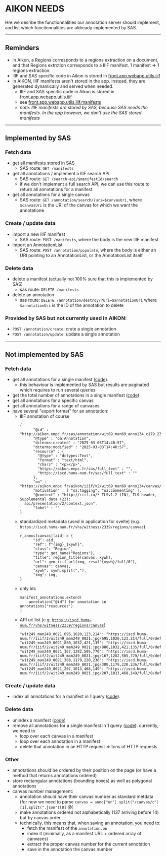 # AIKON NEEDS

Hre we desribe the functionnalities our annotation server should implement, and list which functionnalities are aldready implemented by SAS.

---

## Reminders

- in Aikon, a Regions corresponds to a regions extraction on a document, and that Regions extrction corresponds to a IIIF manifest. 1 manifest => 1 regions extraction
- IIIF and SAS specific code in Aikon is stored in [front.app.webapp.utils.iiif](https://github.com/Aikon-platform/aikon/tree/main/front/app/webapp/utils/iiif)
- in AIKON, IIIF manifests aren't stored in the app. Instead, they are generated dynamically and served when needed.
    - IIIF and SAS specific code in Aikon is stored in [front.app.webapp.utils.iiif](https://github.com/Aikon-platform/aikon/tree/main/front/app/webapp/utils/iiif)
    - see [front.app.webapp.utils.iiif.manifests](https://github.com/Aikon-platform/aikon/blob/main/front/app/webapp/utils/iiif/manifest.py)
    - *note: IIIF manifests are stored by SAS, because SAS needs the manifests. In the app however, we don't use the SAS stored manifests*

---

## Implemented by SAS

### Fetch data

- get all manifests stored in SAS
    - SAS route: `GET /manifests`
- get all annotations / implement a IIIF search API. 
    - SAS route: `GET /search-api/$manifestId/search`
    - if we don't implement a full search API, we can use this route to return all annotations for a manifest
- get all annotations for a single canvas
    - SAS route: `GET /annotation/search/?uri=$canvasUri`, where `$canvasUri` is the URI of the canvas for which we want the annotatione

### Create / update data

- import a new IIIF manifest 
    - SAS route: `POST /manifests`, where the body is the new IIIF manifest
- import an AnnotationList 
    - SAS route: `POST /annotation/populate`, where the body is either an URI pointing to an AnnotationList, or the AnnotationList itself

### Delete data

- delete a manifest (actually not 100% sure that this is implemented by SAS)
    - sas route: `DELETE /manifests`
- delete an annotation
    - sas route: `DELETE /annotation/destroy/?uri=$annotationUri` where `$annotationUri` is the ID of the annotation to delete

### Provided by SAS but not currently used in AIKON:

- `POST /annotation/create`: crate a single annotation
- `POST /annotation/update`: update a single annotation

---

## Not implemented by SAS

### Fetch data

- get all annotations for a single manifest ([code](https://github.com/Aikon-platform/aikon/blob/cc8430c52e205e6a1c04c4ae84f69126fb5a3bda/front/app/webapp/utils/iiif/annotation.py#L32)).
    - this behaviour is implemented by SAS but results are paginated which requires to run several queries
- get the total number of annotations in a single manifest ([code](https://github.com/Aikon-platform/aikon/blob/cc8430c52e205e6a1c04c4ae84f69126fb5a3bda/front/app/webapp/utils/iiif/annotation.py#L648))
- get all annotations for a specific canvas
- get all annotations for a range of canvases
- have several "export format" for an annotation:
    - IIIF annotation of course
      ```
      {
            "@id" : "http://aikon.enpc.fr/sas/annotation/wit69_man69_anno134_c179_23f885ed66914139ab7d67d22f8f8f46",
            "@type" : "oa:Annotation",
            "dcterms:created" : "2025-03-03T14:40:57",
            "dcterms:modified" : "2025-03-03T14:40:57",
            "resource" : {
              "@type" : "dctypes:Text",
              "format" : "text/html",
              "chars" : "<p></p>",
              "https://aikon.enpc.fr/sas/full_text" : "",
              "https://iscd.huma-num.fr/sas/full_text" : ""
            },
            "on" : "https://aikon.enpc.fr/aikon/iiif/v2/wit69_man69_anno134/canvas/c179.json#xywh=52,1221,891,54",
            "motivation" : [ "oa:tagging", "oa:commenting" ],
            "@context" : "http://iiif.io/* TLSv1.2 (IN), TLS header, Supplemental data (23):
        api/presentation/2/context.json",
            "label" : ""
      }
      ```
    - standardized metadata (used in application for svelte) (e.g. `https://iscd.huma-num.fr/vhs/witness/2339/regions/canvas`)
      ```
      r_annos[canvas][aid] = {
            "id": aid,
            "ref": f"{img}_{xywh}",
            "class": "Region",
            "type": get_name("Regions"),
            "title": region_title(canvas, xywh),
            "url": gen_iiif_url(img, res=f"{xywh}/full/0"),
            "canvas": canvas,
            "xywh": xywh.split(","),
            "img": img,
      }
      ```
    - only ids
      ```
      manifest_annotations.extend(
          annotation["@id"] for annotation in annotations["resources"]
      )
      ```
    - API url list (e.g. [`https://iscd.huma-num.fr/vhs/witness/2339/regions/canvas`](https://iscd.huma-num.fr/vhs/wit249_man249_anno249/list/))
      ```
      "wit249_man249_0021_695,1020,123,214": "https://iscd.huma-num.fr/iiif/2/wit249_man249_0021.jpg/695,1020,123,214/full/0/default.jpg",
      "wit249_man249_0021_880,1032,421,135": "https://iscd.huma-num.fr/iiif/2/wit249_man249_0021.jpg/880,1032,421,135/full/0/default.jpg",
      "wit249_man249_0021_167,1282,505,770": "https://iscd.huma-num.fr/iiif/2/wit249_man249_0021.jpg/167,1282,505,770/full/0/default.jpg",
      "wit249_man249_0021_308,1179,220,236": "https://iscd.huma-num.fr/iiif/2/wit249_man249_0021.jpg/308,1179,220,236/full/0/default.jpg",
      "wit249_man249_0021_207,1013,468,149": "https://iscd.huma-num.fr/iiif/2/wit249_man249_0021.jpg/207,1013,468,149/full/0/default.jpg"
      ```

### Create / update data

- index all annotations for a manifest in 1 query ([code](https://github.com/Aikon-platform/aikon/blob/cc8430c52e205e6a1c04c4ae84f69126fb5a3bda/front/app/webapp/utils/iiif/annotation.py#L197)).

### Delete data

- unindex a manifest ([code](https://github.com/Aikon-platform/aikon/blob/cc8430c52e205e6a1c04c4ae84f69126fb5a3bda/front/app/webapp/utils/iiif/annotation.py#L769))
- remove all annotations for a single manifest in 1 query ([code](https://github.com/Aikon-platform/aikon/blob/cc8430c52e205e6a1c04c4ae84f69126fb5a3bda/front/app/webapp/utils/iiif/annotation.py#L798)). currently, we need to 
    - loop over each canvas in a manifest
    - loop over each annotation in a manifest
    - delete that annotation in an HTTP request => tons of HTTP requests

### Other

- annotations should be ordered by their position on the page (or have a method that returns annotations ordered)
- store rectangular annotations (bounding boxes) as well as polygonal annotations
- canvas number management:
    - annotation should have their canvas number as standard metdata (for now we need to parse `canvas = anno["on"].split("/canvas/c")[1].split(".json")[0]` 😰)
    - make annotations ordered not alphabetically (137 arriving before 14) but by canvas order
    - technically, this means that, when saving an annotation, you need to:
        - fetch the manifest of the `annotation.on`
        - index it (minimally, as a manifest URL + ordered array of canvases)
        - extract the proper canvas number for the current annotation
        - save in the annotation the canvas number


